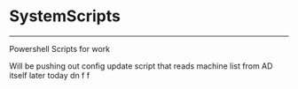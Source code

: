 # SystemScripts

<hr>

Powershell Scripts for work

Will be pushing out config update script that reads machine list from AD itself later today
dn
f
f
